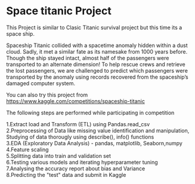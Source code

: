 # Space titanic Project

This Project is similar to Clasic Titanic survival project but this time its a space ship.<br>

Spaceship Titanic collided with a spacetime anomaly hidden within a dust cloud. Sadly, 
it met a similar fate as its namesake from 1000 years before. 
Though the ship stayed intact, almost half of the passengers were transported to an alternate dimension!
To help rescue crews and retrieve the lost passengers, 
we are challenged to predict which passengers were transported by the anomaly using records recovered from the spaceship’s damaged computer system.

You can also try this project from https://www.kaggle.com/competitions/spaceship-titanic

The following steps are performed while participating in competition

  1.Extract load and Transform (ETL) using Pandas.read_csv <br>
  2.Preprocessing of Data like missing value identification and manipulation, Studying of data thorougly using describe(), info() functions <br>
  3.EDA (Exploratory Data Analysis) - pandas, matplotlib, Seaborn,numpy <br>
  4.Feature scaling <br>
  5.Splitting data into train and validation set <br>
  6.Testing various models and iterating hyperparameter tuning <br>
  7.Analysing the accuracy report about bias and Variance <br>
  8.Predicting the "test" data and submit in Kaggle <br>

